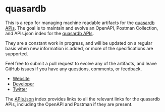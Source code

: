 # quasardbThis is a repo for managing machine readable artifacts for the [quasardb APIs](https://www.quasardb.net). The goal is to maintain and evolve an OpenAPI, Postman Collection, and APIs.json index for the [quasardb APIs](https://www.quasardb.net).They are a constant work in progress, and will be updated on a regular basis when new information is added, or more of the specifications are supported.Feel free to submit a pull request to evolve any of the artifacts, and leave GitHub issues if you have any questions, comments, or feedback.- [Website](https://www.quasardb.net)- [Developer](https://www.quasardb.net)- [Twitter](https://twitter.com/quasardb)The [APIs.json](https://github.com/api-evangelist/quasardb/blob/master/apis.json) index provides links to all the relevant links for the quasardb APIs, including the OpenAPI and Postman if they are present.